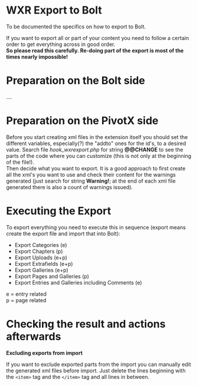 
WXR Export to Bolt
==================

To be documented the specifics on how to export to Bolt.

If you want to export all or part of your content you need to follow a certain order to get everything across in good order.  
**So please read this carefully. Re-doing part of the export is most of the times nearly impossible!**

Preparation on the Bolt side
==========================

....

Preparation on the PivotX side
==============================

Before you start creating xml files in the extension itself you should set the different variables, especially(?) the "addto" ones for the id's, to a desired value. Search file *hook_wxrexport.php* for string **@@CHANGE** to see the parts of the code where you can customize (this is not only at the beginning of the file!).  
Then decide what you want to export. It is a good approach to first create all the xml's you want to use and check their content for the warnings generated (just search for string **Warning!**; at the end of each xml file generated there is also a count of warnings issued).

Executing the Export
====================

To export everything you need to execute this in sequence (export means create the export file and import that into Bolt):

 * Export Categories (e)
 * Export Chapters (p)
 * Export Uploads (e+p)
 * Export Extrafields (e+p)
 * Export Galleries (e+p)
 * Export Pages and Galleries (p)
 * Export Entries and Galleries including Comments (e)

e = entry related  
p = page related

Checking the result and actions afterwards
==========================================

__Excluding exports from import__

If you want to exclude exported parts from the import you can manually edit the generated xml files before import. Just delete the lines beginning with the `<item>` tag and the `</item>` tag and all lines in between.